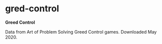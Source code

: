 # gred-control

**Greed Control**

Data from Art of Problem Solving Greed Control games.  Downloaded May 2020.
